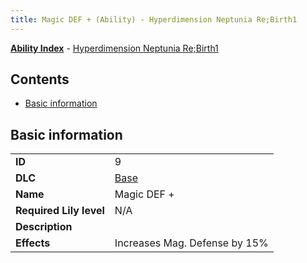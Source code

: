 ```yaml
---
title: Magic DEF + (Ability) - Hyperdimension Neptunia Re;Birth1
---
```


[**Ability Index**](/neptunia/rb1/ability/index.html) - [Hyperdimension Neptunia Re;Birth1](/neptunia/rb1)

## Contents

- [Basic information](#basic-information)

## Basic information

|   |   |
| -- | -- |
| **ID** | 9 |
| **DLC** | [Base](/neptunia/rb1/dlc/1-base.html) |
| **Name** | Magic DEF + |
| **Required Lily level** | N/A |
| **Description** |  |
| **Effects** | Increases Mag. Defense by 15% |
